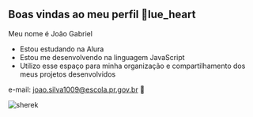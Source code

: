 
## Boas vindas ao meu perfil 🎱lue_heart

Meu nome é João Gabriel
- Estou estudando na Alura
- Estou me desenvolvendo na linguagem JavaScript
- Utilizo esse espaço para minha organização e
compartilhamento dos meus projetos desenvolvidos

e-mail: joao.silva1009@escola.pr.gov.br 🎈

![sherek](https://media.tenor.com/ZARBViZffU4AAAAM/hd-smirk.gif)

